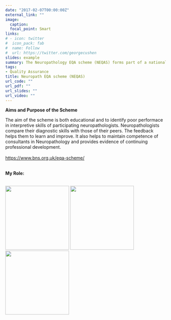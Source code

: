 ```yaml
---
date: "2017-02-07T00:00:00Z"
external_link: ""
image:
  caption: 
  focal_point: Smart
links:
# - icon: twitter
#  icon_pack: fab
#  name: Follow
#  url: https://twitter.com/georgecushen
slides: example
summary: The Neuropathology EQA scheme (NEQAS) forms part of a national system of quality assurance to healthcare organisations that is being maintained and improved.
tags:
- Quality Assurance
title: Neuropath EQA scheme (NEQAS)
url_code: ""
url_pdf: ""
url_slides: ""
url_video: ""
---
```



<b>Aims and Purpose of the Scheme</b>

The aim of the scheme is both educational and to identify poor performace in interpretive skills of participating neuropathologists. Neuropathologists compare their diagnostic skills with those of their peers. The feedback helps them to learn and improve. It also helps to maintain competence of consultants in Neuropathology and provides evidence of continuing professional development. <br>
<br>
https://www.bns.org.uk/eqa-scheme/   <br>
<br>

<b>My Role:</b> <br>
<br>


  <img src="https://www.bns.org.uk/wp-content/uploads/2019/02/Image-6-300x380.jpg" width="200" />
  <img src="https://www.bns.org.uk/wp-content/uploads/2019/02/gfap-delata-fcd-Copy-300x380.jpg" width="200" /> 
  <img src="https://www.bns.org.uk/wp-content/uploads/2019/02/Image-2-300x380.jpg" width="200" />

